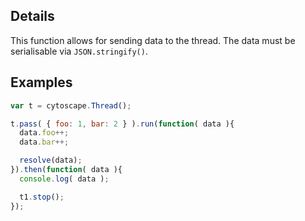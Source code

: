 ## Details

This function allows for sending data to the thread.  The data must be serialisable via `JSON.stringify()`.


## Examples

```js
var t = cytoscape.Thread();

t.pass( { foo: 1, bar: 2 } ).run(function( data ){
  data.foo++;
  data.bar++;

  resolve(data);
}).then(function( data ){
  console.log( data );

  t1.stop();
});
```
